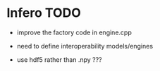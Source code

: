 Infero TODO
===========

* improve the factory code in engine.cpp

* need to define interoperability models/engines

* use hdf5 rather than .npy ???

